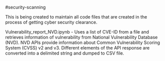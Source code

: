 #security-scanning

This is being created to maintain all code files that are created in the process of getting cyber security clearance.

Vulnerability_report_NVD.ipynb - Uses a list of CVE-ID from a file and retrieves information of vulnerability from National Vulnerability Database (NVD). NVD APIs provide information about Common Vulnerability Scoring System (CVSS) v2 and v3. Different elements of the API response are converted into a delimited string and dumped to CSV file.

